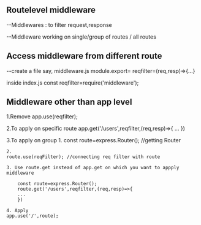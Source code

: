 ## Routelevel middleware
--Middlewares : to filter request,response

--Middleware working on single/group of routes / all routes

## Access middleware from different route
--create a file say, middleware.js
    module.export= reqfilter=(req,resp)=>{...}

inside index.js
   const reqfilter=require('middleware'); 

## Middleware other than app level 
1.Remove app.use(reqfilter);

2.To apply on specific route
app.get('/users',reqfilter,(req,resp)=>{
    ...
})

3.To apply on group
    1.
    const route=express.Router(); //getting Router

    2.
    route.use(reqFilter); //connecting req filter with route

    3. Use route.get instead of app.get on which you want to appply middleware
        
        const route=express.Router();
        route.get('/users',reqfilter,(req,resp)=>{
        ...
        })
        
    4. Apply
    app.use('/',route);